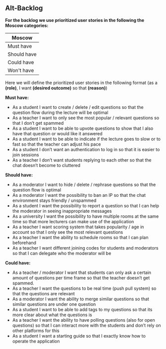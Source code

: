## Alt-Backlog

**For the backlog we use prioritized user stories in the following the Moscow categories:**
 
  | **Moscow**  |
  |-----------|
  | Must have   | 
  | Should have | 
  | Could have  |
  | Won't have  |

Here we will define the prioritized user stories in the following format (as a **(role)**, I want **(desired outcome)** so that **(reason)**)

**Must have:**
*	As a student I want to create / delete / edit questions so that the question flow during the lecture will be optimal
*	As a teacher I want to only see the most popular / relevant questions so that I don’t get spammed
*	As a student I want to be able to upvote questions to show that I also have that question or would like it answered
*	As a student I want to be able to indicate if the lecture goes to slow or to fast so that the teacher can adjust his pace
*	As a student I don’t want an authentication to log in so that it is easier to join sessions
*	As a teacher I don’t want students replying to each other so that the chat doesn’t become to cluttered

**Should have:**
*	As a moderator I want to hide / delete / rephrase questions so that the question flow is optimal 
*	As a moderator I want the possibility to ban an IP so that the chat environment stays friendly / unspammed 
*	As a student I want the possibility to report a question so that I can help the moderator in seeing inappropriate messages
*	As a university I want the possibility to have multiple rooms at the same time so that more lecturers can make use of the application 
*	As a teacher I want scoring system that takes popularity / age in account so that I only see the most relevant questions 
*	As a teacher I want the ability to schedule rooms so that I can plan beforehand 
*	As a teacher I want different joining codes for students and moderators so that I can delegate who the moderator will be 

**Could have:**
*	As a teacher / moderator I want that students can only ask a certain amount of questions per time frame so that the teacher doesn’t get spammed.
*	As a teacher I want the questions to be real time (push pull system) so that the questions are relevant
*	As a moderator I want the ability to merge similar questions so that similar questions are under one question
*	As a student I want to be able to add tags to my questions so that its more clear about what the questions is
*	As a teacher I want the ability to have polling questions (also for open questions) so that I can interact more with the students and don’t rely on other platforms for this
*	As a student I want a starting guide so that I exactly know how to operate the application





